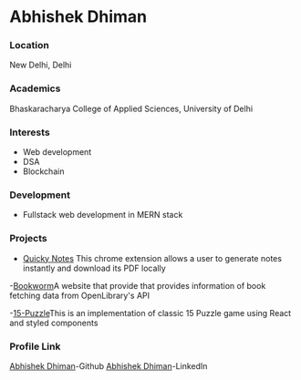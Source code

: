 # Abhishek Dhiman
### Location

New Delhi, Delhi

### Academics

Bhaskaracharya College of Applied Sciences, University of Delhi

### Interests

- Web development
- DSA
- Blockchain 

### Development

- Fullstack web development in MERN stack

### Projects

- [Quicky Notes](https://github.com/dhimanAbhi/quicky-notes) This chrome extension allows a user to generate notes instantly and download its PDF locally

-[Bookworm](https://github.com/dhimanAbhi/bookworm)A website that provide that provides information of book fetching data from OpenLibrary's API

-[15-Puzzle](https://github.com/dhimanAbhi/15-puzzle)This is an implementation of classic 15 Puzzle game using React and styled components


### Profile Link

[Abhishek Dhiman](https://github.com/dhimanAbhi)-Github
[Abhishek Dhiman](https://www.linkedin.com/in/abhishek-dhiman-245ab1221/)-LinkedIn
